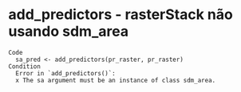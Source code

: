 # add_predictors - rasterStack não usando sdm_area

    Code
      sa_pred <- add_predictors(pr_raster, pr_raster)
    Condition
      Error in `add_predictors()`:
      x The sa argument must be an instance of class sdm_area.

